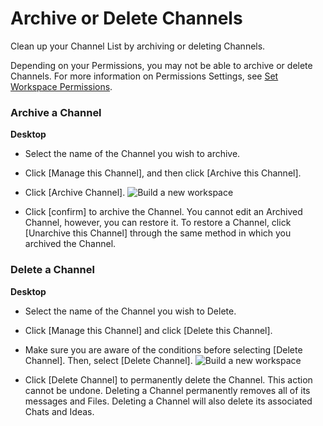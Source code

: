 # Archive or Delete Channels

 Clean up your Channel List by archiving or deleting Channels.

 Depending on your Permissions, you may not be able to archive or delete Channels. For more information on Permissions Settings, see [Set Workspace Permissions](https://help.swit.io/feature/19021808473085p1BBi/1902260525213uEbops).

   
 ### Archive a Channel



**Desktop** 

* Select the name of the Channel you wish to archive.


* Click [Manage this Channel], and then click [Archive this Channel].


* Click [Archive Channel]. ![Build a new workspace](https://files.swit.io/help_image/FB_MC11_Archive.png) 


* Click [confirm] to archive the Channel.
  You cannot edit an Archived Channel, however, you can restore it. To restore a Channel, click [Unarchive this Channel] through the same method in which you archived the Channel.

   
 ### Delete a Channel



**Desktop** 

* Select the name of the Channel you wish to Delete.


* Click [Manage this Channel] and click [Delete this Channel].


* Make sure you are aware of the conditions before selecting [Delete Channel]. Then, select [Delete Channel]. ![Build a new workspace](https://files.swit.io/help_image/FB_MC11_Delete.png) 


* Click [Delete Channel] to permanently delete the Channel. This action cannot be undone.
  Deleting a Channel permanently removes all of its messages and Files. Deleting a Channel will also delete its associated Chats and Ideas.

 